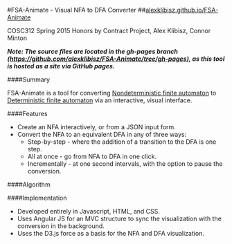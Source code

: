 #FSA-Animate - Visual NFA to DFA Converter
##[alexklibisz.github.io/FSA-Animate](alexklibisz.github.io/FSA-Animate/)

COSC312 Spring 2015 Honors by Contract Project, Alex Klibisz, Connor Minton

***Note: The source files are located in the gh-pages branch (https://github.com/alexklibisz/FSA-Animate/tree/gh-pages), as this tool is hosted as a site via GitHub pages.***

####Summary

FSA-Animate is a tool for converting [Nondeterministic finite automaton](http://en.wikipedia.org/wiki/Nondeterministic_finite_automaton) to [Deterministic finite automaton](http://en.wikipedia.org/wiki/Deterministic_finite_automaton) via an interactive, visual interface.

####Features
- Create an NFA interactively, or from a JSON input form.
- Convert the NFA to an equivalent DFA in any of three ways:
  - Step-by-step - where the addition of a transition to the DFA is one step.
  - All at once - go from NFA to DFA in one click.
  - Incrementally - at one second intervals, with the option to pause the conversion.

####Algorithm

####Implementation
- Developed entirely in Javascript, HTML, and CSS.
- Uses Angular JS for an MVC structure to sync the visualization with the conversion in the background.
- Uses the D3.js force as a basis for the NFA and DFA visualization.

